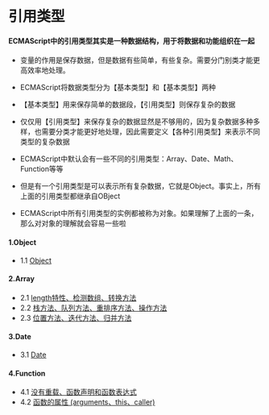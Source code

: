 # 引用类型

#### ECMAScript中的引用类型其实是一种数据结构，用于将数据和功能组织在一起
- 变量的作用是保存数据，但是数据有些简单，有些复杂。需要分门别类才能更高效率地处理。
- ECMAScript将数据类型分为【基本类型】和【基本类型】两种
- 【基本类型】用来保存简单的数据段，【引用类型】则保存复杂的数据

- 仅仅用【引用类型】来保存复杂的数据显然是不够用的，因为复杂数据多种多样，也需要分类才能更好地处理，因此需要定义【各种引用类型】来表示不同类型的复杂数据
- ECMAScript中默认会有一些不同的引用类型：Array、Date、Math、Function等等
- 但是有一个引用类型是可以表示所有复杂数据，它就是Object。事实上，所有上面的引用类型都继承自OBject

-  ECMAScript中所有引用类型的实例都被称为对象。如果理解了上面的一条，那么对对象的理解就会容易一些啦

#### 1.Object
- 1.1 [Object](https://github.com/ZZsimon/Pro-Js-Note/blob/master/chapter_05/object_01/object.html)

#### 2.Array
- 2.1 [length特性、检测数组、转换方法](https://github.com/ZZsimon/Pro-Js-Note/blob/master/chapter_05/array_02/array_01.html)
- 2.2 [栈方法、队列方法、重排序方法、操作方法](https://github.com/ZZsimon/Pro-Js-Note/blob/master/chapter_05/array_02/array_02.html)
- 2.3 [位置方法、迭代方法、归并方法](https://github.com/ZZsimon/Pro-Js-Note/blob/master/chapter_05/array_02/array_03.html)

#### 3.Date
- 3.1 [Date](https://github.com/ZZsimon/Pro-Js-Note/blob/master/chapter_05/date_03/date.html)

#### 4.Function
- 4.1 [没有重载、函数声明和函数表达式](https://github.com/ZZsimon/Pro-Js-Note/blob/master/chapter_05/function_04/function_01.html)
- 4.2 [函数的属性 (arguments、this、caller)](https://github.com/ZZsimon/Pro-Js-Note/blob/master/chapter_05/function_04/function_02.html)
<!-- - 4.3 [函数其他属性和方法 (length、prototype、call、apply、bind)](https://github.com/ZZsimon/Pro-Js-Note/blob/master/chapter_05/function_04/function_03.html) -->